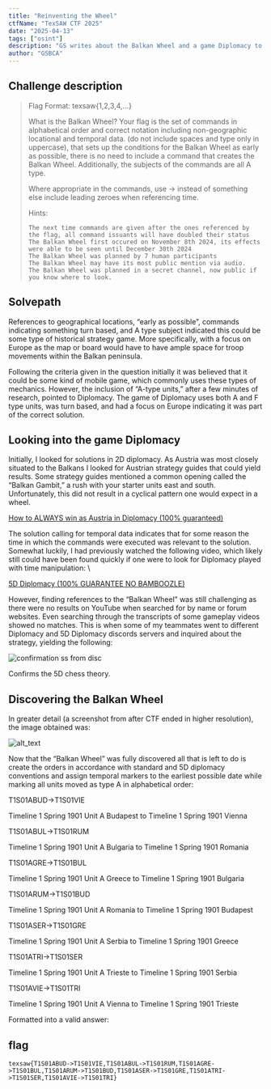 ```yaml
---
title: "Reinventing the Wheel"
ctfName: "TexSAW CTF 2025"
date: "2025-04-13"
tags: ["osint"]
description: "GS writes about the Balkan Wheel and a game Diplomacy to FIRST BLOOD this OSINT chall (only 2 solves)"
author: "GSBCA"
---
```


## Challenge description

> Flag Format: texsaw{1,2,3,4,...}
>
> What is the Balkan Wheel? Your flag is the set of commands in alphabetical order and correct notation including non-geographic locational and temporal data. (do not include spaces and type only in uppercase), that sets up the conditions for the Balkan Wheel as early as possible, there is no need to include a command that creates the Balkan Wheel. Additionally, the subjects of the commands are all A type.
>
> Where appropriate in the commands, use -> instead of something else include leading zeroes when referencing time.
>
> Hints:
>
>     The next time commands are given after the ones referenced by the flag, all command issuants will have doubled their status
>     The Balkan Wheel first occured on November 8th 2024, its effects were able to be seen until December 30th 2024
>     The Balkan Wheel was planned by 7 human participants
>     The Balkan Wheel may have its most public mention via audio.
>     The Balkan Wheel was planned in a secret channel, now public if you know where to look.

## Solvepath

References to geographical locations, “early as possible”, commands indicating something turn based, and A type subject indicated this could be some type of historical strategy game. More specifically, with a focus on Europe as the map or board would have to have ample space for troop movements within the Balkan peninsula.

Following the criteria given in the question initially it was believed that it could be some kind of mobile game, which commonly uses these types of mechanics. However, the inclusion of “A-type units,” after a few minutes of research, pointed to Diplomacy. The game of Diplomacy uses both A and F type units, was turn based, and had a focus on Europe indicating it was part of the correct solution.

## Looking into the game Diplomacy

Initially, I looked for solutions in 2D diplomacy. As Austria was most closely situated to the Balkans I looked for Austrian strategy guides that could yield results. Some strategy guides mentioned a common opening called the “Balkan Gambit,” a rush with your starter units east and south. Unfortunately, this did not result in a cyclical pattern one would expect in a wheel.

[How to ALWAYS win as Austria in Diplomacy (100% guaranteed)](https://www.youtube.com/watch?v=P5kIGYsmBds)

The solution calling for temporal data indicates that for some reason the time in which the commands were executed was relevant to the solution. Somewhat luckily, I had previously watched the following video, which likely still could have been found quickly if one were to look for Diplomacy played with time manipulation: \

[5D Diplomacy (100% GUARANTEE NO BAMBOOZLE)](https://www.youtube.com/watch?v=P_5QCJO4ELI&t=208s)

However, finding references to the “Balkan Wheel” was still challenging as there were no results on YouTube when searched for by name or forum websites. Even searching through the transcripts of some gameplay videos showed no matches. This is when some of my teammates went to different Diplomacy and 5D Diplomacy discords servers and inquired about the strategy, yielding the following:

![confirmation ss from disc](/api/writeup-assets/texsaw2025/reinventingwheel/confirmation.png "ss from disc server")

Confirms the 5D chess theory.

## Discovering the Balkan Wheel

In greater detail (a screenshot from after CTF ended in higher resolution), the image obtained was:

![alt_text](/api/writeup-assets/texsaw2025/reinventingwheel/wheel.png "ss of the wheel")

Now that the “Balkan Wheel” was fully discovered all that is left to do is create the orders in accordance with standard and 5D diplomacy conventions and assign temporal markers to the earliest possible date while marking all units moved as type A in alphabetical order:

T1S01ABUD->T1S01VIE

Timeline 1 Spring 1901 Unit A Budapest to Timeline 1 Spring 1901 Vienna

T1S01ABUL->T1S01RUM

Timeline 1 Spring 1901 Unit A Bulgaria to Timeline 1 Spring 1901 Romania

T1S01AGRE->T1S01BUL

Timeline 1 Spring 1901 Unit A Greece to Timeline 1 Spring 1901 Bulgaria

T1S01ARUM->T1S01BUD

Timeline 1 Spring 1901 Unit A Romania to Timeline 1 Spring 1901 Budapest

T1S01ASER->T1S01GRE

Timeline 1 Spring 1901 Unit A Serbia to Timeline 1 Spring 1901 Greece

T1S01ATRI->T1S01SER

Timeline 1 Spring 1901 Unit A Trieste to Timeline 1 Spring 1901 Serbia

T1S01AVIE->T1S01TRI

Timeline 1 Spring 1901 Unit A Vienna to Timeline 1 Spring 1901 Trieste

Formatted into a valid answer:

## flag

`texsaw{T1S01ABUD->T1S01VIE,T1S01ABUL->T1S01RUM,T1S01AGRE->T1S01BUL,T1S01ARUM->T1S01BUD,T1S01ASER->T1S01GRE,T1S01ATRI->T1S01SER,T1S01AVIE->T1S01TRI}`
